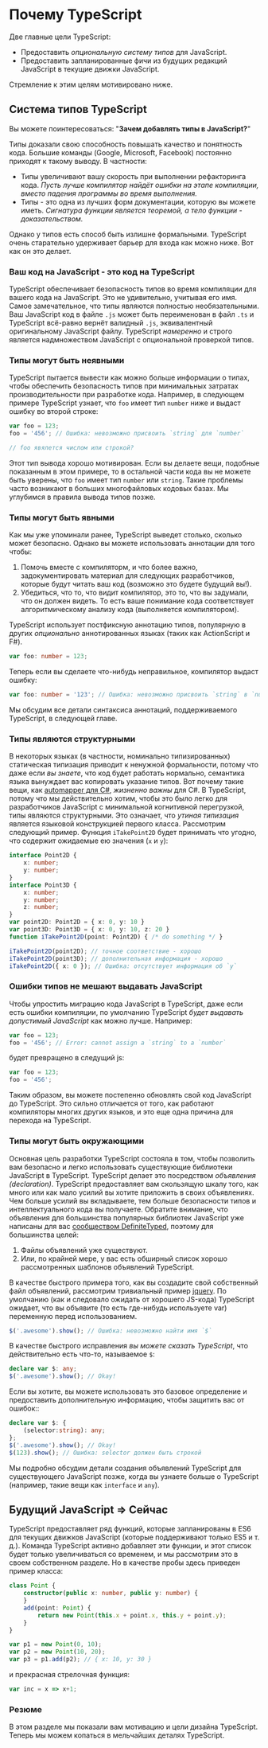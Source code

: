# Почему TypeScript

Две главные цели TypeScript:

* Предоставить _опциональную систему типов_ для JavaScript.
* Предоставить запланированные фичи из будущих редакций JavaScript в текущие движки JavaScript.

Стремление к этим целям мотивировано ниже.

## Система типов TypeScript

Вы можете поинтересоваться: "**Зачем добавлять типы в JavaScript?**"

Типы доказали свою способность повышать качество и понятность кода. Большие команды \(Google, Microsoft, Facebook\) постоянно приходят к такому выводу. В частности:

* Типы увеличивают вашу скорость при выполнении рефакторинга кода. _Пусть лучше компилятор найдёт ошибки на этапе компиляции, вместо падения программы во время выполнения._
* Типы - это одна из лучших форм документации, которую вы можете иметь. _Сигнатура функции является теоремой, а тело функции - доказательством._

Однако у типов есть способ быть излишне формальными. TypeScript очень старательно удерживает барьер для входа как можно ниже. Вот как он это делает.

### Ваш код на JavaScript - это код на TypeScript

TypeScript обеспечивает безопасность типов во время компиляции для вашего кода на JavaScript. Это не удивительно, учитывая его имя. Самое замечательное, что типы являются полностью необязательными. Ваш JavaScript код в файле `.js` может быть переименован в файл `.ts` и TypeScript всё-равно вернёт валидный `.js`, эквивалентный оригинальному JavaScript файлу. TypeScript _намеренно_ и строго является надмножеством JavaScript с опциональной проверкой типов.

### Типы могут быть неявными

TypeScript пытается вывести как можно больше информации о типах, чтобы обеспечить безопасность типов при минимальных затратах производительности при разработке кода. Например, в следующем примере TypeScript узнает, что `foo` имеет тип `number`  ниже и выдаст ошибку во второй строке: 

```typescript
var foo = 123;
foo = '456'; // Ошибка: невозможно присвоить `string` для `number`

// foo явялется числом или строкой?
```

Этот тип вывода хорошо мотивирован. Если вы делаете вещи, подобные показанным в этом примере, то в остальной части кода вы не можете быть уверены, что `foo` имеет тип `number` или `string`. Такие проблемы часто возникают в больших многофайловых кодовых базах. Мы углубимся в правила вывода типов позже.

### Типы могут быть явными

Как мы уже упоминали ранее, TypeScript выведет столько, сколько может безопасно. Однако вы можете использовать аннотации для того чтобы:

1. Помочь вместе с компиляторм, и что более важно, задокументировать материал для следующих разработчиков, которые будут читать ваш код \(возможно это будете будущий вы!\).
2. Убедиться, что то, что видит компилятор, это то, что вы задумали, что он должен видеть. То есть ваше понимание кода соответствует алгоритмическому анализу кода \(выполняется компилятором\).

TypeScript использует постфиксную аннотацию типов, популярную в других _опционально_ аннотированных языках \(таких как ActionScript и F\#\).

```typescript
var foo: number = 123;
```

Теперь если вы сделаете что-нибудь неправильное, компилятор выдаст ошибку:

```typescript
var foo: number = '123'; // Ошибка: невозможно присвоить `string` в `number`
```

Мы обсудим все детали синтаксиса аннотаций, поддерживаемого TypeScript, в следующей главе.

### Типы являются структурными

В некоторых языках \(в частности, номинально типизированных\) статическая типизация приводит к ненужной формальности, потому что даже если _вы знаете_, что код будет работать нормально, семантика языка вынуждает вас копировать указание типов. Вот почему такие вещи, как [automapper для C\#](http://automapper.org/), _жизненно важны_ для C\#. В TypeScript, потому что мы действительно хотим, чтобы это было легко для разработчиков JavaScript с минимальной когнитивной перегрузкой, типы являются структурными. Это означает, что _утиная типизация_ является языковой конструкцией первого класса. Рассмотрим следующий пример. Функция `iTakePoint2D` будет принимать что угодно, что содержит ожидаемые ею значения \(`x` и `y`\):

```typescript
interface Point2D {
    x: number;
    y: number;
}
interface Point3D {
    x: number;
    y: number;
    z: number;
}
var point2D: Point2D = { x: 0, y: 10 }
var point3D: Point3D = { x: 0, y: 10, z: 20 }
function iTakePoint2D(point: Point2D) { /* do something */ }

iTakePoint2D(point2D); // точное соответствие - хорошо
iTakePoint2D(point3D); // дополнительная информация - хорошо
iTakePoint2D({ x: 0 }); // Ошибка: отсутствует информация об `y`
```

### Ошибки типов не мешают выдавать JavaScript

Чтобы упростить миграцию кода JavaScript в TypeScript, даже если есть ошибки компиляции, по умолчанию TypeScript _будет выдавать допустимый JavaScript_ как можно лучше. Например:

```typescript
var foo = 123;
foo = '456'; // Error: cannot assign a `string` to a `number`
```

будет превращено в следущий js:

```typescript
var foo = 123;
foo = '456';
```

Таким образом, вы можете постепенно обновлять свой код JavaScript до TypeScript. Это сильно отличается от того, как работают компиляторы многих других языков, и это еще одна причина для перехода на TypeScript.

### Типы могут быть окружающими

Основная цель разработки TypeScript состояла в том, чтобы позволить вам безопасно и легко использовать существующие библиотеки JavaScript в TypeScript. TypeScript делает это посредством _объявления \(declaration\)_. TypeScript предоставляет вам скользящую шкалу того, как много или как мало усилий вы хотите приложить в своих объявлениях. Чем больше усилий вы вкладываете, тем больше безопасности типов и интеллектуального кода вы получаете. Обратите внимание, что объявления для большинства популярных библиотек JavaScript уже написаны для вас [сообществом DefiniteTyped,](https://github.com/borisyankov/DefinitelyTyped) поэтому для большинства целей:

1. Файлы объявлений уже существуют.
2. Или, по крайней мере, у вас есть обширный список хорошо рассмотренных шаблонов объявлений TypeScript.

В качестве быстрого примера того, как вы создадите свой собственный файл объявлений, рассмотрим тривиальный пример [jquery](https://jquery.com/). По умолчанию \(как и следовало ожидать от хорошего JS-кода\) TypeScript ожидает, что вы объявите \(то есть где-нибудь используете var\) переменную перед использованием.

```typescript
$('.awesome').show(); // Ошибка: невозможно найти имя `$`
```

В качестве быстрого исправления _вы можете сказать TypeScript_, что действительно есть что-то, называемое `$`:

```typescript
declare var $: any;
$('.awesome').show(); // Okay!
```

Если вы хотите, вы можете использовать это базовое определение и предоставить дополнительную информацию, чтобы защитить вас от ошибок::

```typescript
declare var $: {
    (selector:string): any;
};
$('.awesome').show(); // Okay!
$(123).show(); // Ошибка: selector должен быть строкой
```

Мы подробно обсудим детали создания объявлений TypeScript для существующего JavaScript позже, когда вы узнаете больше о TypeScript \(например,  такие вещи как `interface` и `any`\).

## Будущий JavaScript =&gt; Сейчас

TypeScript предоставляет ряд функций, которые запланированы в ES6 для текущих движков JavaScript \(которые поддерживают только ES5 и т. д.\). Команда TypeScript активно добавляет эти функции, и этот список будет только увеличиваться со временем, и мы рассмотрим это в своем собственном разделе. Но в качестве пробы здесь приведен пример класса:

```typescript
class Point {
    constructor(public x: number, public y: number) {
    }
    add(point: Point) {
        return new Point(this.x + point.x, this.y + point.y);
    }
}

var p1 = new Point(0, 10);
var p2 = new Point(10, 20);
var p3 = p1.add(p2); // { x: 10, y: 30 }
```

и прекрасная стрелочная функция:

```typescript
var inc = x => x+1;
```

### Резюме

В этом разделе мы показали вам мотивацию и цели дизайна TypeScript. Теперь мы можем копаться в мельчайших деталях TypeScript.

    

